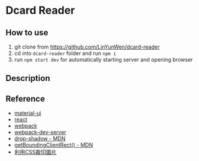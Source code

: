# Dcard Reader

## How to use
1. git clone from https://github.com/LinYunWen/dcard-reader
2. cd into `dcard-reader` folder and run `npm i`
3. run `npm start dev` for automatically starting server and opening browser

## Description

## Reference
- [material-ui](https://material-ui.com/)
- [react](https://zh-hant.reactjs.org/)
- [webpack](https://webpack.js.org/guides/development/)
- [webpack-dev-server](https://webpack.js.org/configuration/dev-server/)
- [drop-shadow - MDN](https://developer.mozilla.org/en-US/docs/Web/CSS/filter-function/drop-shadow())
- [getBoundingClientRect() - MDN](https://developer.mozilla.org/en-US/docs/Web/API/Element/getBoundingClientRect)
- [利用CSS裁切圖片](https://www.webdesigns.com.tw/CSS-clip.asp)